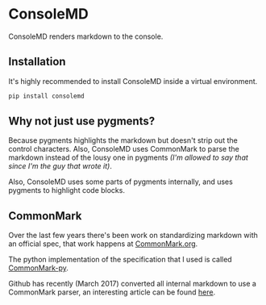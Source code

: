 # ConsoleMD

ConsoleMD renders markdown to the console.

## Installation

It's highly recommended to install ConsoleMD inside a virtual environment.

```bash
pip install consolemd
```

## Why not just use pygments?

Because pygments highlights the markdown but doesn't strip out
the control characters. Also, ConsoleMD uses CommonMark to parse
the markdown instead of the lousy one in pygments _(I'm allowed to
say that since I'm the guy that wrote it)_.

Also, ConsoleMD uses some parts of pygments internally, and uses
pygments to highlight code blocks.

## CommonMark

Over the last few years there's been work on standardizing markdown
with an official spec, that work happens at [CommonMark.org](http://commonmark.org/).

The python implementation of the specification that I used is
called [CommonMark-py](https://github.com/rtfd/CommonMark-py).

Github has recently (March 2017) converted all internal markdown
to use a CommonMark parser, an interesting article can be found
[here](https://githubengineering.com/a-formal-spec-for-github-markdown/).
